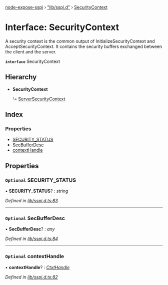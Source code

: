 [node-expose-sspi](../README.md) › ["lib/sspi.d"](../modules/_lib_sspi_d_.md) › [SecurityContext](_lib_sspi_d_.securitycontext.md)

# Interface: SecurityContext

A security context is the common output of InitializeSecurityContext and AcceptSecurityContext.
It contains the security buffers exchanged between the client and the server.

**`interface`** SecurityContext

## Hierarchy

* **SecurityContext**

  ↳ [ServerSecurityContext](_lib_sspi_d_.serversecuritycontext.md)

## Index

### Properties

* [SECURITY_STATUS](_lib_sspi_d_.securitycontext.md#optional-security_status)
* [SecBufferDesc](_lib_sspi_d_.securitycontext.md#optional-secbufferdesc)
* [contextHandle](_lib_sspi_d_.securitycontext.md#optional-contexthandle)

## Properties

### `Optional` SECURITY_STATUS

• **SECURITY_STATUS**? : *string*

*Defined in [lib/sspi.d.ts:83](https://github.com/jlguenego/node-expose-sspi/blob/41d66b9/lib/sspi.d.ts#L83)*

___

### `Optional` SecBufferDesc

• **SecBufferDesc**? : *any*

*Defined in [lib/sspi.d.ts:84](https://github.com/jlguenego/node-expose-sspi/blob/41d66b9/lib/sspi.d.ts#L84)*

___

### `Optional` contextHandle

• **contextHandle**? : *[CtxtHandle](_lib_sspi_d_.ctxthandle.md)*

*Defined in [lib/sspi.d.ts:82](https://github.com/jlguenego/node-expose-sspi/blob/41d66b9/lib/sspi.d.ts#L82)*
